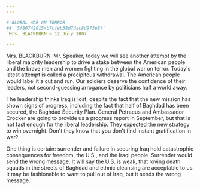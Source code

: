 ```yaml
---
---

# GLOBAL WAR ON TERROR
## `5f867420154b7cfeb38d7dac8d973e8f`
`Mrs. BLACKBURN — 12 July 2007`

---
```



Mrs. BLACKBURN. Mr. Speaker, today we will see another attempt by the 
liberal majority leadership to drive a stake between the American 
people and the brave men and women fighting in the global war on 
terror. Today's latest attempt is called a precipitous withdrawal. The 
American people would label it a cut and run. Our soldiers deserve the 
confidence of their leaders, not second-guessing arrogance by 
politicians half a world away.

The leadership thinks Iraq is lost, despite the fact that the new 
mission has shown signs of progress, including the fact that half of 
Baghdad has been secured, the Baghdad Security Plan. General Petraeus 
and Ambassador Crocker are going to provide us a progress report in 
September, but that is not fast enough for the liberal leadership. They 
expected the new strategy to win overnight. Don't they know that you 
don't find instant gratification in war?

One thing is certain: surrender and failure in securing Iraq hold 
catastrophic consequences for freedom, the U.S., and the Iraqi people. 
Surrender would send the wrong message. It will say the U.S. is weak, 
that roving death squads in the streets of Baghdad and ethnic cleansing 
are acceptable to us. It may be fashionable to want to pull out of 
Iraq, but it sends the wrong message.
